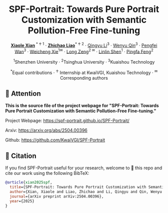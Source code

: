 <div align="center">
<h1>SPF-Portrait: Towards Pure Portrait Customization with Semantic Pollution-Free Fine-tuning</h1>

[**Xiaole Xian**](https://scholar.google.com/citations?user=XpaHZywAAAAJ&hl=zh-CN)<sup> * ♰ 1</sup> · [**Zhichao Liao**](https://lzc-sg.github.io/)<sup>* ♰ 2</sup> · [Qingyu Li]()<sup>3</sup> · [Wenyu Qin]()<sup>3</sup> · [Pengfei Wan]()<sup>3</sup> · [Weicheng Xie]()<sup>1✉</sup> · [Long Zeng]()<sup>2 ✉</sup> · [Linlin Shen]()<sup>1</sup> · [Pingfa Feng]()<sup>2</sup>

<sup>1</sup>Shenzhen University · <sup>2</sup>Tsinghua University · <sup>3</sup>Kuaishou Technology

<sup>*</sup>Equal contributions · <sup>♰</sup> Internship at KwaiVGI, Kuaishou Technology · <sup>✉</sup>Corresponding authors 
</div>


## 🥕 Attention
**This is the source file of the project webpage for "SPF-Portrait: Towards Pure Portrait Customization with Semantic Pollution-Free Fine-tuning."**

Project Webpage: https://spf-portrait.github.io/SPF-Portrait/

Arxiv: https://arxiv.org/abs/2504.00396

Github: https://github.com/KwaiVGI/SPF-Portrait


## 💖 Citation

If you find SPF-Portrait useful for your research, welcome to 🌟 this repo and cite our work using the following BibTeX:

```bibtex
@article{xian2025spf,
  title={SPF-Portrait: Towards Pure Portrait Customization with Semantic Pollution-Free Fine-tuning},
  author={Xian, Xiaole and Liao, Zhichao and Li, Qingyu and Qin, Wenyu and Wan, Pengfei and Xie, Weicheng and Zeng, Long and Shen, Linlin and Feng, Pingfa},
  journal={arXiv preprint arXiv:2504.00396},
  year={2025}
}
```
